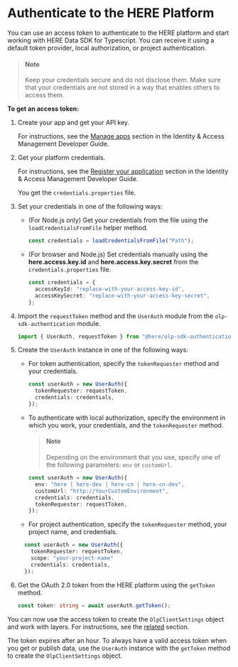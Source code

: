 # Authenticate to the HERE Platform

You can use an access token to authenticate to the HERE platform and start working with HERE Data SDK for Typescript. You can receive it using a default token provider, local authorization, or project authentication.

> #### Note
> Keep your credentials secure and do not disclose them. Make sure that your credentials are not stored in a way that enables others to access them.

**To get an access token:**

1. Create your app and get your API key.

   For instructions, see the [Manage apps](https://developer.here.com/documentation/identity-access-management/dev_guide/topics/manage-apps.html) section in the Identity & Access Management Developer Guide.

2. Get your platform credentials.

   For instructions, see the [Register your application](https://developer.here.com/documentation/identity-access-management/dev_guide/topics/plat-token.html#step-1-register-your-application) section in the Identity & Access Management Developer Guide.

   You get the `credentials.properties` file.

3. Set your credentials in one of the following ways:

   - (For Node.js only) Get your credentials from the file using the `loadCredentialsFromFile` helper method.

     ```typescript
     const credentials = loadCredentialsFromFile("Path");
     ```

   - (For browser and Node.js) Set credentials manually using the **here.access.key.іd** and **here.access.key.secret** from the `credentials.properties` file.

     ```typescript
     const credentials = {
       accessKeyId: "replace-with-your-access-key-id",
       accessKeySecret: "replace-with-your-access-key-secret",
     };
     ```

4. Import the `requestToken` method and the `UserAuth` module from the `olp-sdk-authentication` module.

   ```typescript
   import { UserAuth, requestToken } from "@here/olp-sdk-authentication";
   ```

5. Create the `UserAuth` instance in one of the following ways:

   - For token authentication, specify the `tokenRequester` method and your credentials.

     ```typescript
     const userAuth = new UserAuth({
       tokenRequester: requestToken,
       credentials: credentials,
     });
     ```

   - To authenticate with local authorization, specify the environment in which you work, your credentials, and the `tokenRequester` method.

     > #### Note
     > Depending on the environment that you use, specify one of the following parameters: `env` or `customUrl`.

     ```typescript
     const userAuth = new UserAuth({
       env: "here | here-dev | here-cn | here-cn-dev",
       customUrl: "http://YourCustomEnvironment",
       credentials: credentials,
       tokenRequester: requestToken,
     });
     ```

   - For project authentication, specify the `tokenRequester` method, your project name, and credentials.

   ```typescript
     const userAuth = new UserAuth({
       tokenRequester: requestToken,
       scope: "your-project-name"
       credentials: credentials,
     });
   ```

6. Get the OAuth 2.0 token from the HERE platform using the `getToken` method.

   ```typescript
   const token: string = await userAuth.getToken();
   ```

You can now use the access token to create the `OlpClientSettings` object and work with layers. For instructions, see the [related](create-platform-client-settings.md) section.

The token expires after an hour. To always have a valid access token when you get or publish data, use the `UserAuth` instance with the `getToken` method to create the `OlpClientSettings` object.
